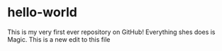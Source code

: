 # hello-world
This is my very first ever repository on GitHub!
Everything shes does is Magic. This is a new edit to this file
